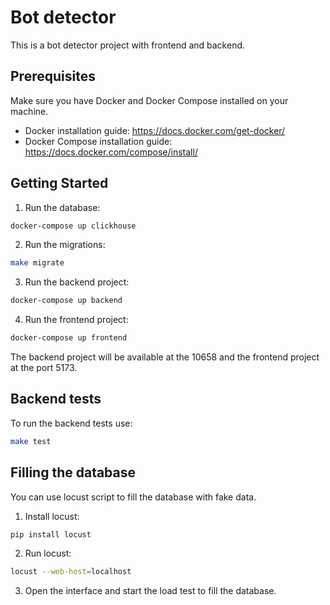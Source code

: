 # Bot detector

This is a bot detector project with frontend and backend.

## Prerequisites

Make sure you have Docker and Docker Compose installed on your machine.

- Docker installation guide: https://docs.docker.com/get-docker/
- Docker Compose installation guide: https://docs.docker.com/compose/install/

## Getting Started

1. Run the database:
```bash
docker-compose up clickhouse
```
2. Run the migrations:
```bash
make migrate
```
3. Run the backend project:
```bash
docker-compose up backend
```
4. Run the frontend project:
```bash
docker-compose up frontend
```

The backend project will be available at the 10658 and the frontend project at the port 5173. 

## Backend tests
To run the backend tests use:
```bash
make test
```

## Filling the database
You can use locust script to fill the database with fake data. 
1. Install locust:
```bash
pip install locust
```
2. Run locust:
```bash
locust --web-host=localhost
```
3. Open the interface and start the load test to fill the database.